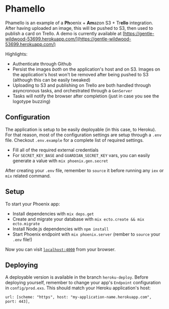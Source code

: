 # Phamello

Phamello is an example of a **Ph**oenix + **Am**azon S3 + Tr**ello** integration.
After having uploaded an image, this will be pushed to S3, then used to publish a card on Trello.
A demo is currently available at [https://gentle-wildwood-53699.herokuapp.com/](https://gentle-wildwood-53699.herokuapp.com/)

Highlights:

  * Authenticate through Github
  * Persist the images _both_ on the application's host and on S3. Images on the application's host won't be removed after being pushed to S3 (although this can be easily tweaked)
  * Uploading to S3 and publishing on Trello are both handled through asyncronous tasks, and orchestrated through a `GenServer`
  * Tasks will notify the browser after completion (just in case you see the logotype buzzing)

## Configuration

The application is setup to be easily deployable (in this case, to Heroku).
For that reason, most of the configuration settings are setup through a `.env` file.
Checkout `.env.example` for a complete list of required settings.

  * Fill all of the required external credentials
  * For `SECRET_KEY_BASE` and `GUARDIAN_SECRET_KEY` vars, you can easily generate a value with `mix phoenix.gen.secret`

After creating your `.env` file, remember to `source` it before running any `iex` or `mix` related command.

## Setup

To start your Phoenix app:

  * Install dependencies with `mix deps.get`
  * Create and migrate your database with `mix ecto.create && mix ecto.migrate`
  * Install Node.js dependencies with `npm install`
  * Start Phoenix endpoint with `mix phoenix.server` (rember to `source` your `.env` file!)

Now you can visit [`localhost:4000`](http://localhost:4000) from your browser.

## Deploying

A deployable version is available in the branch `heroku-deploy`.
Before deploying yourself, remember to change your app's `Endpoint` configuration in `config/prod.exs`.
This should match your Heroku application's host:

```
url: [scheme: "https", host: "my-application-name.herokuapp.com", port: 443],
```
